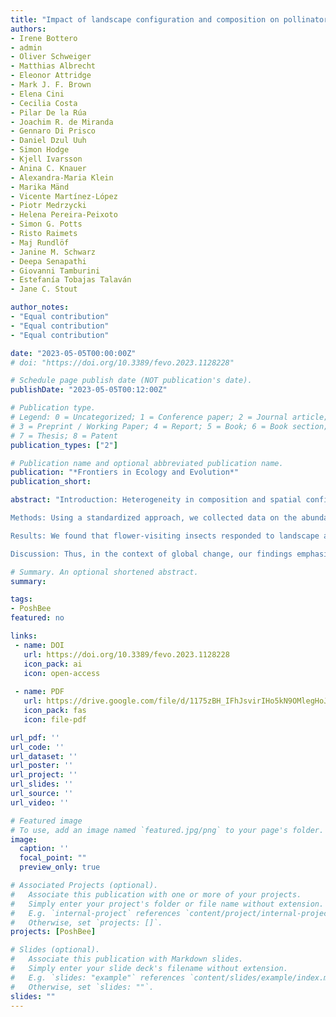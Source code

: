 ```yaml
---
title: "Impact of landscape configuration and composition on pollinator communities across different European biogeographic regions"
authors:
- Irene Bottero
- admin
- Oliver Schweiger
- Matthias Albrecht
- Eleonor Attridge
- Mark J. F. Brown
- Elena Cini
- Cecilia Costa
- Pilar De la Rúa
- Joachim R. de Miranda
- Gennaro Di Prisco
- Daniel Dzul Uuh
- Simon Hodge
- Kjell Ivarsson
- Anina C. Knauer
- Alexandra-Maria Klein
- Marika Mänd
- Vicente Martínez-López
- Piotr Medrzycki
- Helena Pereira-Peixoto
- Simon G. Potts
- Risto Raimets
- Maj Rundlöf
- Janine M. Schwarz
- Deepa Senapathi
- Giovanni Tamburini
- Estefanía Tobajas Talaván
- Jane C. Stout

author_notes:
- "Equal contribution"
- "Equal contribution"
- "Equal contribution"

date: "2023-05-05T00:00:00Z"
# doi: "https://doi.org/10.3389/fevo.2023.1128228"

# Schedule page publish date (NOT publication's date).
publishDate: "2023-05-05T00:12:00Z"

# Publication type.
# Legend: 0 = Uncategorized; 1 = Conference paper; 2 = Journal article;
# 3 = Preprint / Working Paper; 4 = Report; 5 = Book; 6 = Book section;
# 7 = Thesis; 8 = Patent
publication_types: ["2"]

# Publication name and optional abbreviated publication name.
publication: "*Frontiers in Ecology and Evolution*"
publication_short:

abstract: "Introduction: Heterogeneity in composition and spatial configuration of landscape elements support diversity and abundance of flower-visiting insects, but this is likely dependent on taxonomic group, spatial scale, weather and climatic conditions, and is particularly impacted by agricultural intensification. Here, we analyzed the impacts of both aspects of landscape heterogeneity and the role of climatic and weather conditions on pollinating insect communities in two economically important mass-flowering crops across Europe.

Methods: Using a standardized approach, we collected data on the abundance of five insect groups (honey bees, bumble bees, other bees, hover flies and butterflies) in eight oilseed rape and eight apple orchard sites (in crops and adjacent crop margins), across eight European countries (128 sites in total) encompassing four biogeographic regions, and quantified habitat heterogeneity by calculating relevant landscape metrics for composition (proportion and diversity of land-use types) and configuration (the aggregation and isolation of land-use patches).

Results: We found that flower-visiting insects responded to landscape and climate parameters in taxon- and crop-specific ways. For example, landscape diversity was positively correlated with honey bee and solitary bee abundance in oilseed rape fields, and hover fly abundance in apple orchards. In apple sites, the total abundance of all pollinators, and particularly bumble bees and solitary bees, decreased with an increasing proportion of orchards in the surrounding landscape. In oilseed rape sites, less-intensively managed habitats (i.e., woodland, grassland, meadows, and hedgerows) positively influenced all pollinators, particularly bumble bees and butterflies. Additionally, our data showed that daily and annual temperature, as well as annual precipitation and precipitation seasonality, affects the abundance of flower-visiting insects, although, again, these impacts appeared to be taxon- or crop-specific.

Discussion: Thus, in the context of global change, our findings emphasize the importance of understanding the role of taxon-specific responses to both changes in land use and climate, to ensure continued delivery of pollination services to pollinator-dependent crops."

# Summary. An optional shortened abstract.
summary: 

tags:
- PoshBee
featured: no

links:
 - name: DOI
   url: https://doi.org/10.3389/fevo.2023.1128228
   icon_pack: ai
   icon: open-access
   
 - name: PDF
   url: https://drive.google.com/file/d/1175zBH_IFhJsvirIHo5kN9OMlegHoJnd/view?usp=share_link
   icon_pack: fas
   icon: file-pdf

url_pdf: ''
url_code: ''
url_dataset: ''
url_poster: ''
url_project: ''
url_slides: ''
url_source: ''
url_video: ''

# Featured image
# To use, add an image named `featured.jpg/png` to your page's folder. 
image:
  caption: ''
  focal_point: ""
  preview_only: true

# Associated Projects (optional).
#   Associate this publication with one or more of your projects.
#   Simply enter your project's folder or file name without extension.
#   E.g. `internal-project` references `content/project/internal-project/index.md`.
#   Otherwise, set `projects: []`.
projects: [PoshBee]

# Slides (optional).
#   Associate this publication with Markdown slides.
#   Simply enter your slide deck's filename without extension.
#   E.g. `slides: "example"` references `content/slides/example/index.md`.
#   Otherwise, set `slides: ""`.
slides: ""
---
```


